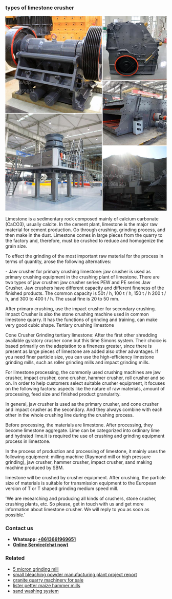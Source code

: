 <h3>types of limestone crusher</h3><img src='1706767320.jpg' alt=''><p>Limestone is a sedimentary rock composed mainly of calcium carbonate (CaCO3), usually calcite. In the cement plant, limestone is the major raw material for cement production. Go through crushing, grinding process, and then make in the dust. Limestone comes in large pieces from the quarry to the factory and, therefore, must be crushed to reduce and homogenize the grain size.</p><p>To effect the grinding of the most important raw material for the process in terms of quantity, arose the following alternatives:</p><p>- Jaw crusher for primary crushing limestone: jaw crusher is used as primary crushing equipment in the crushing plant of limestone. There are two types of jaw crusher: jaw crusher series PEW and PE series Jaw Crusher. Jaw crushers have different capacity and different fineness of the finished products. The common capacity is 50t / h, 100 t / h, 150 t / h 200 t / h, and 300 to 400 t / h. The usual fine is 20 to 50 mm.</p><p>After primary crushing, use the impact crusher for secondary crushing. Impact Crusher is also the stone crushing machine used in common limestone quarry. It has the functions of grinding and training, can make very good cubic shape. Tertiary crushing limestone</p><p>Cone Crusher Grinding tertiary limestone: After the first other shredding available gyratory crusher cone but this time Simons system. Their choice is based primarily on the adaptation to a fineness greater, since there is present as large pieces of limestone are added also other advantages. If you need finer particle size, you can use the high-efficiency limestone grinding mills, such as roller grinding mills and impact grinding mills.</p><p>For limestone processing, the commonly used crushing machines are jaw crusher, impact crusher, cone crusher, hammer crusher, roll crusher and so on. In order to help customers select suitable crusher equipment, it focuses on the following factors: aspects like the nature of raw materials, amount of processing, feed size and finished product granularity.</p><p>In general, jaw crusher is used as the primary crusher, and cone crusher and impact crusher as the secondary. And they always combine with each other in the whole crushing line during the crushing process.</p><p>Before processing, the materials are limestone. After processing, they become limestone aggregate. Lime can be categorized into ordinary lime and hydrated lime.it is required the use of crushing and grinding equipment process in limestone.</p><p>In the process of production and processing of limestone, it mainly uses the following equipment: milling machine (Raymond mill or high pressure grinding), jaw crusher, hammer crusher, impact crusher, sand making machine produced by SBM.</p><p>limestone will be crushed by crusher equipment. After crushing, the particle size of materials is suitable for transmission equipment to the European version of T or T shaped grinding medium speed mill.</p><p>'We are researching and producing all kinds of crushers, stone crusher, crushing plants, etc. So please, get in touch with us and get more information about limestone crusher. We will reply to you as soon as possible.'</p><h3>Contact us</h3><ul><li><strong>Whatsapp:&nbsp;<a href="https://wa.me/8613661969651">+8613661969651</a></strong></li><li><a href="https://swt.shibang-china.com/?git&amp;zhl&amp;types of limestone crusher"><strong>Online Service(chat now)</strong></a></li></ul><h3>Related</h3><ul><li><a href='5 micron grinding mill.md'>5 micron grinding mill</a></li><li><a href='small bleaching powder manufacturing plant project report.md'>small bleaching powder manufacturing plant project report</a></li><li><a href='granite quarry machinery for sale.md'>granite quarry machinery for sale</a></li><li><a href='lister petter maize hammer mills.md'>lister petter maize hammer mills</a></li><li><a href='sand washing system.md'>sand washing system</a></li></ul>